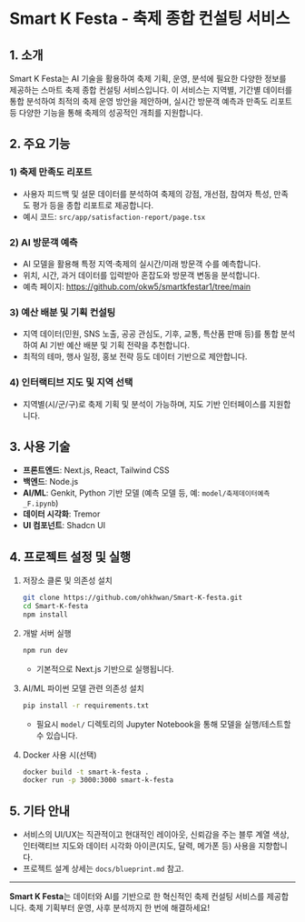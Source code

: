 # Smart K Festa - 축제 종합 컨설팅 서비스

## 1. 소개

Smart K Festa는 AI 기술을 활용하여 축제 기획, 운영, 분석에 필요한 다양한 정보를 제공하는 스마트 축제 종합 컨설팅 서비스입니다. 이 서비스는 지역별, 기간별 데이터를 통합 분석하여 최적의 축제 운영 방안을 제안하며, 실시간 방문객 예측과 만족도 리포트 등 다양한 기능을 통해 축제의 성공적인 개최를 지원합니다.

## 2. 주요 기능

### 1) 축제 만족도 리포트
- 사용자 피드백 및 설문 데이터를 분석하여 축제의 강점, 개선점, 참여자 특성, 만족도 평가 등을 종합 리포트로 제공합니다.
- 예시 코드: `src/app/satisfaction-report/page.tsx`

### 2) AI 방문객 예측
- AI 모델을 활용해 특정 지역·축제의 실시간/미래 방문객 수를 예측합니다.
- 위치, 시간, 과거 데이터를 입력받아 혼잡도와 방문객 변동을 분석합니다.
- 예측 페이지: https://github.com/okw5/smartkfestar1/tree/main

### 3) 예산 배분 및 기획 컨설팅
- 지역 데이터(민원, SNS 노출, 공공 관심도, 기후, 교통, 특산품 판매 등)를 통합 분석하여 AI 기반 예산 배분 및 기획 전략을 추천합니다.
- 최적의 테마, 행사 일정, 홍보 전략 등도 데이터 기반으로 제안합니다.

### 4) 인터랙티브 지도 및 지역 선택
- 지역별(시/군/구)로 축제 기획 및 분석이 가능하며, 지도 기반 인터페이스를 지원합니다.

## 3. 사용 기술

- **프론트엔드**: Next.js, React, Tailwind CSS
- **백엔드**: Node.js
- **AI/ML**: Genkit, Python 기반 모델 (예측 모델 등, 예: `model/축제데이터예측_F.ipynb`)
- **데이터 시각화**: Tremor
- **UI 컴포넌트**: Shadcn UI

## 4. 프로젝트 설정 및 실행

1. 저장소 클론 및 의존성 설치
   ```bash
   git clone https://github.com/ohkhwan/Smart-K-festa.git
   cd Smart-K-festa
   npm install
   ```

2. 개발 서버 실행
   ```bash
   npm run dev
   ```
   - 기본적으로 Next.js 기반으로 실행됩니다.

3. AI/ML 파이썬 모델 관련 의존성 설치
   ```bash
   pip install -r requirements.txt
   ```
   - 필요시 `model/` 디렉토리의 Jupyter Notebook을 통해 모델을 실행/테스트할 수 있습니다.

4. Docker 사용 시(선택)
   ```bash
   docker build -t smart-k-festa .
   docker run -p 3000:3000 smart-k-festa
   ```

## 5. 기타 안내

- 서비스의 UI/UX는 직관적이고 현대적인 레이아웃, 신뢰감을 주는 블루 계열 색상, 인터랙티브 지도와 데이터 시각화 아이콘(지도, 달력, 메가폰 등) 사용을 지향합니다.
- 프로젝트 설계 상세는 `docs/blueprint.md` 참고.

---

**Smart K Festa**는 데이터와 AI를 기반으로 한 혁신적인 축제 컨설팅 서비스를 제공합니다. 축제 기획부터 운영, 사후 분석까지 한 번에 해결하세요!
